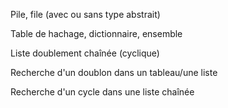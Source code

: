 Pile, file (avec ou sans type abstrait)

Table de hachage, dictionnaire, ensemble

Liste doublement chaînée (cyclique)



Recherche d'un doublon dans un tableau/une liste

Recherche d'un cycle dans une liste chaînée